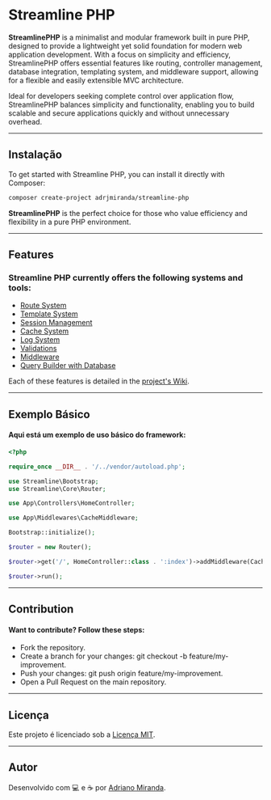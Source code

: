 # Streamline PHP

**StreamlinePHP** is a minimalist and modular framework built in pure PHP, designed to provide a lightweight yet solid foundation for modern web application development. With a focus on simplicity and efficiency, StreamlinePHP offers essential features like routing, controller management, database integration, templating system, and middleware support, allowing for a flexible and easily extensible MVC architecture.

Ideal for developers seeking complete control over application flow, StreamlinePHP balances simplicity and functionality, enabling you to build scalable and secure applications quickly and without unnecessary overhead.

---

## **Instalação**

To get started with Streamline PHP, you can install it directly with Composer:

```bash
composer create-project adrjmiranda/streamline-php
```

**StreamlinePHP** is the perfect choice for those who value efficiency and flexibility in a pure PHP environment.

---

## Features

### Streamline PHP currently offers the following systems and tools:

- [Route System]()
- [Template System]()
- [Session Management]()
- [Cache System]()
- [Log System]()
- [Validations]()
- [Middleware]()
- [Query Builder with Database]()

Each of these features is detailed in the [project's Wiki]().

---

## Exemplo Básico

#### Aqui está um exemplo de uso básico do framework:

```php
<?php

require_once __DIR__ . '/../vendor/autoload.php';

use Streamline\Bootstrap;
use Streamline\Core\Router;

use App\Controllers\HomeController;

use App\Middlewares\CacheMiddleware;

Bootstrap::initialize();

$router = new Router();

$router->get('/', HomeController::class . ':index')->addMiddleware(CacheMiddleware::class)->alias('home_page');

$router->run();

```

---

## Contribution

#### Want to contribute? Follow these steps:

- Fork the repository.
- Create a branch for your changes: git checkout -b feature/my-improvement.
- Push your changes: git push origin feature/my-improvement.
- Open a Pull Request on the main repository.

---

## Licença

Este projeto é licenciado sob a [Licença MIT](LICENSE).

---

## Autor

Desenvolvido com 💻 e ☕ por [Adriano Miranda](https://github.com/adrjmiranda).
